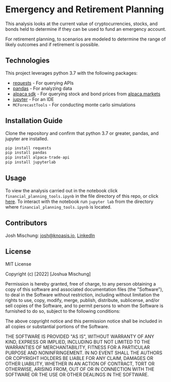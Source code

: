 # Emergency and Retirement Planning

This analysis looks at the current value of cryptocurrencies, stocks, and bonds held to determine if they can be used to fund an emergency account.  

For retirement planning, to scenarios are modeled to determine the range of likely outcomes and if retirement is possible.

## Technologies

This project leverages python 3.7 with the following packages:  

 * [requests](https://pypi.org/project/requests/) - For querying APIs  
 * [pandas](https://pandas.pydata.org/) - For analyzing data  
 * [alpaca sdk](https://pypi.org/project/alpaca-trade-api/) - For querying stock and bond prices from [alpaca.markets](https://alpaca.markets/)  
 * [jupyter](https://jupyter.org/) - For an IDE 
 * `MCForecastTools` - For conducting monte carlo simulations

## Installation Guide

Clone the repository and confirm that python 3.7 or greater, pandas, and jupyter are installed.

```python
pip install requests
pip install pandas
pip install alpaca-trade-api
pip install jupyterlab
```

## Usage

To view the analysis carried out in the notebook click `financial_planning_tools.ipynb` in the file directory of this repo, or click [here](https://github.com/jmischung/Emergency-and-Retirement-Planning/blob/main/financial_planning_tools.ipynb). To interact with the notebook run `jupyter lab` from the directory where `financial_planning_tools.ipynb` is located.

## Contributors

Josh Mischung: [josh@knoasis.io](josh@knoasis.io), [LinkedIn](https://www.linkedin.com/in/joshmischung/)

## License

MIT License

Copyright (c) [2022] [Joshua Mischung]

Permission is hereby granted, free of charge, to any person obtaining a copy
of this software and associated documentation files (the "Software"), to deal
in the Software without restriction, including without limitation the rights
to use, copy, modify, merge, publish, distribute, sublicense, and/or sell
copies of the Software, and to permit persons to whom the Software is
furnished to do so, subject to the following conditions:

The above copyright notice and this permission notice shall be included in all
copies or substantial portions of the Software.

THE SOFTWARE IS PROVIDED "AS IS", WITHOUT WARRANTY OF ANY KIND, EXPRESS OR
IMPLIED, INCLUDING BUT NOT LIMITED TO THE WARRANTIES OF MERCHANTABILITY,
FITNESS FOR A PARTICULAR PURPOSE AND NONINFRINGEMENT. IN NO EVENT SHALL THE
AUTHORS OR COPYRIGHT HOLDERS BE LIABLE FOR ANY CLAIM, DAMAGES OR OTHER
LIABILITY, WHETHER IN AN ACTION OF CONTRACT, TORT OR OTHERWISE, ARISING FROM,
OUT OF OR IN CONNECTION WITH THE SOFTWARE OR THE USE OR OTHER DEALINGS IN THE
SOFTWARE.
